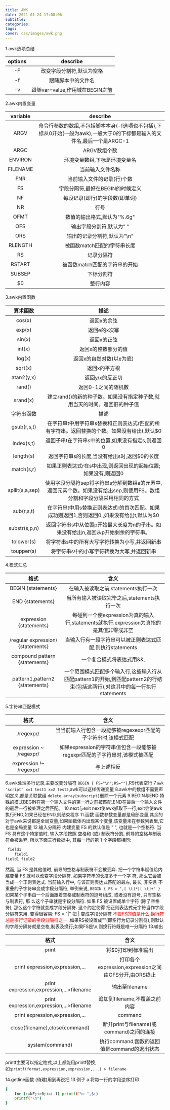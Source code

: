 ```yaml
---
title: AWK
date: 2021-01-24 17:08:06
subtitle:
categories:
tags:
cover: css/images/awk.png
---
```

1.awk选项总结

|options|describe
|:-:|:-:|
|-F|改变字段分割符,默认为空格|
|-f|跟随脚本中的文件名|
|-v|跟随var=value,作用域在BEGIN之前|

2.awk内置变量

|variable|describe|
|:-:|:-:|
|ARGV|命令行参数的数组,不包括脚本本身(-f选项也不包括),下标从0开始(一般为awk),一般大于0的下标都是输入的文件名,最后一个是ARGC-1|
|ARGC|ARGV数组个数|
|ENVIRON|环境变量数组,下标是环境变量名|
|FILENAME|当前输入文件名称|
|FNR|当前输入文件的记录(行)个数|
|FS|字段分隔符,最好在BEGIN的时候定义|
|NF|每段记录(即行)的字段数(即单词)|
|NR|行号|
|OFMT|数值的输出格式,默认为"%.6g"|
|OFS|输出字段分割符,默认为" "|
|ORS|输出的记录分割符,默认为"\n"|
|RLENGTH|被函数match匹配的字符串长度|
|RS|记录分隔符|
|RSTART|被函数match匹配的字符串的开始|
|SUBSEP|下标分割符|
|$0|整行内容|

3.awk内置函数

|算术函数|描述|
|:-:|:-:|
|cos(x)|返回x的余弦|
|exp(x)|返回e的x次幂|
|sin(x)|返回x的正弦|
|int(x)|返回x的整数部分的值|
|log(x)|返回x的自然对数(以e为底)|
|sqrt(x)|返回x的平方根|
|atan2(y,x)|返回y/x的反正切|
|rand()|返回0-1之间的随机数|
|srand(x)|建立rand()的新的种子数。如果没有指定种子数,就用当天的时间。返回旧的种子值|
|字符串函数|描述|
|gsub(r,s,t)|在字符串t中用字符串s替换和正则表达式r匹配的所有字符串。返回替换的个数。如果没有给出t,默认$0|
|index(s,t)|返回子串t在字符串s中的位置,如果没有指定s,则返回0|
|length(s)|返回字符串s的长度,当没有给出s时,返回$0的长度|
|match(s,r)|如果正则表达式r在s中出现,则返回出现的起始位置;如果没有,则返回0|
|spllit(s,a,sep)|使用字段分隔符sep将字符串s分解到数组a的元素中,返回元素个数。如果没有给出sep,则使用FS。数组分割和字段分隔采用相同的方式|
|sub(r,s,t)|在字符串t中用s替换正则表达式r的首次匹配。如果成功则返回1,否则返回0,,如果没有给出t,默认为$0|
|substr(s,p,n)|返回字符串s中从位置p开始最大长度为n的子串。如果没有给出n,返回从p开始剩余的字符串。|
|tolower(s)|将字符串s中的所有大写字符转换为小写,并返回新串|
|toupper(s)|将字符串s中的小写字符转换为大写,并返回新串|

4.模式汇总

|格式|含义|
|:-:|:-:|
|BEGIN {statements}|在输入被读取之前,statements执行一次|
|END {statements}|当所有输入被读取完毕之后,statements执行一次|
|expression {statements}|每碰到一个使expression为真的输入行,statements就执行.expression为真指的是其值非零或非空|
|/regular expression/ {statements}|当输入行有一段字符串可以被正则表达式匹配,则执行statements|
|compound pattern {statements}|一个复合模式将表达式用&&,||,!,以及括号组合起来;当复合模式为真时,statements执行|
|pattern1,pattern2 {statements}|一个范围模式匹配多个输入行,这些输入行从匹配pattern1的开始,到匹配pattern2的行结束(包括这两行),对这其中的每一行执行statements|

5.字符串匹配模式

|格式|含义|
|:-:|:-:|
|/regexpr/|当当前输入行包含一段能够被regexexpr匹配的子字符串时,该模式匹配|
|expression ~ /regexpr/|如果expression的字符串值包含一段能够被regexpr匹配的子字符串时,该模式被匹配|
|expression !~ /regexpr/|与上述相反|

6.awk处理多行记录,主要改变分隔符
`BEGIN { FS="\n";RS=""}`,RS代表空行
7.`awk 'script' x=1 test1 x=2 test2`,awk可以这样传递变量
8.awk中的数组不需要声明定义,都是关联数组
`delete array[subscript]`删除一个元素
9.BEGIN与END
特殊的模式BEGIN在第一个输入文件的第一行之前被匹配,END在最后一个输入文件的最后一行被处理之后匹配。
10.next与exit
next使awk抓取下一行,exit会使awk执行END,如果已经在END,则结束程序
11.函数
函数参数变量都是局部变量,其余的对于awk来说都是全局变量,如果函数体内出现某个变量,该变量未在参数列表里,它也是全局变量
12.输入分隔符
内建变量 FS 的默认值是 " ", 也就是一个空格符. 当 FS 具有这个特定值时, 输入字段按照 空格和 (或) 制表符分割, 前导的空格与制表符会被丢弃, 所以下面三行数据中, 其每一行的第 1 个字段都相同:
```bash
 field1
 	field1
field1 field2
```
然而, 当 FS 是其他值时, 前导的空格与制表符不会被丢弃.  把一个字符串赋值给内建变量 FS 就可以改变字段分隔符. 如果字符串的长度多于一个字 符, 那么它会被当成一个正则表达式. 当前输入行中, 与该正则表达式匹配的最左, 最长, 非空且
不重叠的子字符串变成字段分隔符, 举例来说,
`BEGIN { FS = ",[ \t]*|[ \t]+" }`
如果某个子串由一个后面跟着空格或制表符的逗号组成, 或者没有逗号, 只有空格与制表符, 那 么这个子串就是字段分隔符.  如果 FS 被设置成单个字符 (除了空格符), 那么这个字符就变成字段分隔符. 这个约定使得
把正则表达式元字符当作字段分隔符来用, 变得很容易:
FS = "|"
把 | 变成字段分隔符
<font color=#FF0000>不管FS的值是什么,换行符总是多行记录的字段分隔符之一 </font>,如果RS被设置成""(即空行为记录分割符),则默认的字段分隔符就是空格,制表及换行;如果FS是\n,则换行符既是唯一分隔符
13.输出

|格式|含义|
|:-:|:-:|
|print|将$0打印到标准输出|
|print expression,expression,...|打印各个expression,expression之间由OFS分开,由ORS终止|
|print expression,expression,...\>filename|输出至filename|
|print expression,expression,...\>filename|追加到filename,不覆盖之前内容|
|print expression,expression,... | command|输出作为命令command标准输入|
|close(filename),close(command)|断开print与filename(或command)之间的连接|
|system(command)|执行command;函数的返回值是command的退出状态|

printf主要可以指定格式,以上都能用printf替换,如:`printf(format,expression,expression,...) > filename`

14.getline函数
(待建)用到再说把
13.例子
a.将每一行的字段逆序打印
```bash
{
	for (i=NF;i>0;i=i-1) printf("%s ",$i)
	printf("\n")
}
```
